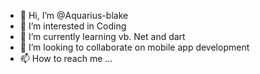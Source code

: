 - 👋 Hi, I’m @Aquarius-blake
- 👀 I’m interested in Coding 
- 🌱 I’m currently learning vb. Net and dart
- 💞️ I’m looking to collaborate on mobile app development
- 📫 How to reach me ...

<!---
Aquarius-blake/Aquarius-blake is a ✨ special ✨ repository because its `README.md` (this file) appears on your GitHub profile.
You can click the Preview link to take a look at your changes.
--->

